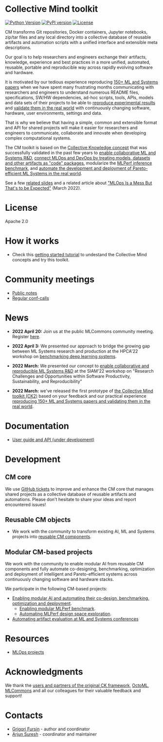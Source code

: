 # Collective Mind toolkit

[![Python Version](https://img.shields.io/badge/python-3+-blue.svg)](https://github.com/mlcommons/ck/tree/master/ck2)
[![PyPI version](https://badge.fury.io/py/cmind.svg)](https://badge.fury.io/py/cmind)
[![License](https://img.shields.io/badge/License-Apache%202.0-green)](https://github.com/mlcommons/ck/tree/master/ck2)


CM transforms Git repositories, Docker containers, Jupyter notebooks, zip/tar files
and any local directory into a collective database of reusable artifacts 
and automation scripts with a unified interface and extensible meta descriptions.

Our goal is to help researchers and engineers exchange their artifacts, knowledge, 
experience and best practices in a more unified, automated, reusable, portable and reproducible way
across rapidly evolving software and hardware.

It is motivated by our tedious experience reproducing [150+ ML and Systems papers](https://www.youtube.com/watch?v=7zpeIVwICa4)
when we have spent many frustrating months communicating with researchers and engineers 
to understand numerous README files, specifications, SW/HW dependencies, ad-hoc scripts, tools, APIs, models and data sets
of their projects to be able to [reproduce experimental results](https://cTuning.org/ae) 
and [validate them in the real world](https://cKnowledge.org/partners.html) 
with continuously changing software, hardware, user environments, settings and data.

That is why we believe that having a simple, common and extensible format and API for shared projects 
will make it easier for researchers and engineers to communicate, collaborate and innovate
when developing complex computational systems.

The CM toolkit is based on the [Collective Knowledge concept]( https://arxiv.org/abs/2011.01149 )
that was successfully validated in the past few years to 
[enable collaborative ML and Systems R&D](https://cKnowledge.org/partners.html),
[connect MLOps and DevOps by treating models, datasets and other artifacts as "code" packages](https://github.com/mlcommons/ck-mlops),
modularize the [MLPerf inference benchmark](https://github.com/mlcommons/ck/tree/master/docs/mlperf-automation),
and [automate the development and deployment of Pareto-efficient ML Systems in the real world](https://www.youtube.com/watch?v=1ldgVZ64hEI).


See a few [related slides](docs/motivation.md) and a related article 
about ["MLOps Is a Mess But That's to be Expected"](https://www.mihaileric.com/posts/mlops-is-a-mess/) (March 2022).



# License

Apache 2.0



# How it works

* Check this [getting started tutorial](docs/getting-started.md) 
  to undestand the Collective Mind concepts and try this toolkit.


# Community meetings

* [Public notes](meetings/)
* [Regular conf-calls](meetings/conf-calls.md)


# News

* **2022 April 20:** Join us at the public MLCommons community meeting. Register [here](https://docs.google.com/spreadsheets/d/1bb7qWgWM-6gop1Mwjm4u8LZtC7uqbee8C30DHipkkms/edit#gid=533252977).

* **2022 April 3:** We presented our approach to bridge the growing gap between ML Systems research and production 
  at the HPCA'22 workshop on [benchmarking deep learning systems](https://sites.google.com/g.harvard.edu/mlperf-bench-hpca22/home).

* **2022 March:** We presented our concept to [enable collaborative and reproducible ML Systems R&D](https://meetings.siam.org/sess/dsp_programsess.cfm?SESSIONCODE=73126) 
  at the SIAM'22 workshop on "Research Challenges and Opportunities within Software Productivity, Sustainability, and Reproducibility"

* **2022 March:** we've released the first prototype of [the Collective Mind toolkit (CK2)](https://github.com/mlcommons/ck/tree/master/ck2)
  based on your feedback and our practical experience [reproducing 150+ ML and Systems papers and validating them in the real world](https://www.youtube.com/watch?v=7zpeIVwICa4).



# Documentation

* [User guide and API (under development)](https://cknowledge.org/docs/cm)



# Development

## CM core 

We use [GitHub tickets](https://github.com/mlcommons/ck/issues) 
to improve and enhance the CM core that manages shared projects
as a collective database of reusable artifacts and automations.
Please don't hesitate to share your ideas and report encountered issues!


## Reusable CM objects

* We work with the community to transform existing AI, ML and Systems projects
  into [reusable CM components](docs/reusable-cm-mlops-components.md).
  

## Modular CM-based projects

We work with the community to enable modular AI from reusable CM components 
and fully automate co-designing, benchmarking, optimization and deployment 
of intelligent and Pareto-efficient systems across continuously changing software and hardware stacks.

We participate in the following CM-based projects:

* [Enabling modular AI and automating their co-design, benchmarking, optimization and deployment](docs/projects/modular-ai.md).
  * [Enabling modular MLPerf benchmark](docs/projects/modular-mlperf.md).
  * [Automating MLPerf design space exploration](docs/projects/modular-mlperf-dse.md).
* [Automating artifact evaluation at ML and Systems conferences](docs/projects/automated-ae.md)



# Resources

* [MLOps projects](docs/KB/MLOps.md)


# Acknowledgments

We thank the [users and partners of the original CK framework](https://cKnowledge.org/partners.html), 
[OctoML](https://octoml.ai), [MLCommons](https://mlcommons.org) 
and all our colleagues for their valuable feedback and support!


# Contacts

* [Grigori Fursin](https://cKnowledge.io/@gfursin) - author and coordinator
* [Arjun Suresh](https://www.linkedin.com/in/arjunsuresh) - coordinator and maintainer
